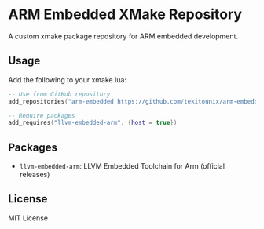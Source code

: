 # ARM Embedded XMake Repository

A custom xmake package repository for ARM embedded development.

## Usage

Add the following to your xmake.lua:

```lua
-- Use from GitHub repository
add_repositories("arm-embedded https://github.com/tekitounix/arm-embedded-xmake-repo.git")

-- Require packages
add_requires("llvm-embedded-arm", {host = true})
```

## Packages

- `llvm-embedded-arm`: LLVM Embedded Toolchain for Arm (official releases)

## License

MIT License